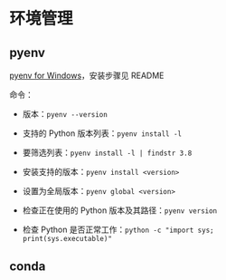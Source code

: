 # 环境管理

## pyenv

[pyenv for Windows](https://github.com/pyenv-win/pyenv-win)，安装步骤见 README

命令：

- 版本：`pyenv --version`

- 支持的 Python 版本列表：`pyenv install -l`

- 要筛选列表：`pyenv install -l | findstr 3.8`

- 安装支持的版本：`pyenv install <version>`

- 设置为全局版本：`pyenv global <version>`

- 检查正在使用的 Python 版本及其路径：`pyenv version`

- 检查 Python 是否正常工作：`python -c "import sys; print(sys.executable)"`

## conda
